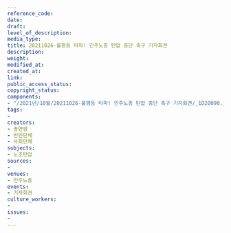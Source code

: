 ```yaml
---
reference_code: 
date: 
draft: 
level_of_description: 
media_type: 
title: 20211026-불평등 타파! 민주노총 탄압 중단 촉구 기자회견
description: 
weight: 
modified_at: 
created_at: 
link: 
public_access_status: 
copyright_status: 
components:
- "/2021년/10월/20211026-불평등 타파! 민주노총 탄압 중단 촉구 기자회견/_1D20090.jpg"
tags:
- 
creators:
- 총연맹
- 빈민단체
- 사회단체
subjects:
- 노조탄압
sources:
- 
venues:
- 민주노총
events:
- 기자회견
culture_workers:
- 
issues:
- 
---
```

